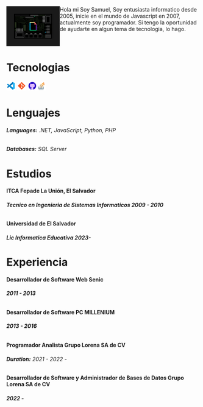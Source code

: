 <img  align="left" width="100" src="https://github.com/samuelreyesiglesias/dev.gifs/blob/main/tech.api.gif?raw=true" border=20>
Hola mi Soy Samuel, Soy entusiasta informatico desde 2005, inicie en el mundo de Javascript en 2007, actualmente soy programador. Si tengo la  oportunidad de ayudarte en algun tema de tecnologia, lo hago.
<br clear="left"/>

# Tecnologias
<img src="https://github.com/samuelreyesiglesias/dev.gifs/blob/main/tech.vscode.svg?raw=true" height=24> <img src="https://github.com/samuelreyesiglesias/dev.gifs/blob/main/tech.git.svg?raw=true" height=24> <img src="https://github.com/samuelreyesiglesias/dev.gifs/blob/main/tech.github.svg" height=24><img src="https://github.com/samuelreyesiglesias/dev.gifs/blob/main/tech.stackoverflow.svg" height=24>

 
 

# Lenguajes
###### **Languages:** .NET, JavaScript, Python, PHP
###### **Databases:** SQL Server

# Estudios
#### **ITCA Fepade La Unión, El Salvador** 
######  **Tecnico en Ingenieria de Sistemas Informaticos 2009 - 2010**

#### **Universidad de El Salvador** 
######  **Lic Informatica Educativa 2023-**

# Experiencia
#### **Desarrollador de Software Web Senic**
######  **2011 - 2013**

#### **Desarrollador de Software PC MILLENIUM** 
###### **2013 - 2016**

#### **Programador Analista Grupo Lorena SA de CV**
######  **Duration:** 2021 - 2022 -

#### **Desarrollador de Software y Administrador de Bases de Datos Grupo Lorena SA de CV**
######  **2022 -**
